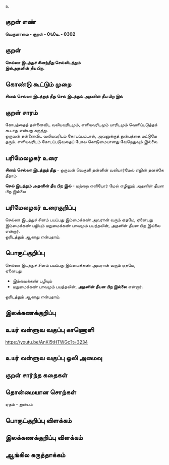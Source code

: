 உ

## குறள் எண் 

**வெகுளாமை - குறள் - 0௩0உ - 0302**  

## குறள் 

**செல்லா இடத்துச் சினந்தீது செல்லிடத்தும்  
இல்அதனின் தீய பிற.**

## கொண்டு கூட்டும் முறை

**சினம் செல்லா இடத்துத் தீது செல் இடத்தும் அதனின் தீய பிற இல்**

## குறள் சாரம் 

கோபத்தைத் தன்னைவிட வலியவரிடமும், எளியவரிடமும் யாரிடமும் வெளிப்படுத்தக் கூடாது என்பது கருத்து.  
ஒருவன் தன்னைவிட வலியவரிடம் கோபப்பட்டால், அவனுக்குத் துன்பத்தை மட்டுமே தரும். எளியவரிடம் கோபப்படுவதைப் போல கொடுமையானது வேறெதுவும் இல்லை.  

## பரிமேலழகர் உரை

**சினம் செல்லா இடத்துத் தீது** - ஒருவன் வெகுளி தன்னின் வலியார்மேல் எழின் தனக்கே தீதாம்  

**செல் இடத்தும் அதனின் தீய பிற இல்** - மற்றை எளியோர் மேல் எழினும் அதனின் தீயன பிற இல்லை   
  

## பரிமேலழகர் உரைகுறிப்பு   

செல்லா இடத்துச் சினம் பயப்பது இம்மைக்கண் அவரான் வரும் ஏதமே, ஏனையது இம்மைக்கண் பழியும் மறுமைக்கண் பாவமும் பயத்தலின், அதனின் தீயன பிற இல்லை என்றார்.  
ஓரிடத்தும் ஆகாது என்பதாம்.  

## பொருட்குறிப்பு 

செல்லா இடத்துச் சினம் பயப்பது இம்மைக்கண் அவரான் வரும் ஏதமே,   
ஏனையது   
* இம்மைக்கண் பழியும்   
* மறுமைக்கண் பாவமும் பயத்தலின், **அதனின் தீயன பிற இல்லை** என்றார்.  

ஓரிடத்தும் ஆகாது என்பதாம்.    

## இலக்கணக்குறிப்பு  


## உயர் வள்ளுவ வகுப்பு காணொளி

https://youtu.be/AnKI5tHTWGc?t=3234

## உயர் வள்ளுவ வகுப்பு ஒலி அமைவு 

 
## குறள் சார்ந்த கதைகள் 


## தொன்மையான சொற்கள்  

ஏதம் - துன்பம் 

## பொருட்குறிப்பு விளக்கம்


## இலக்கணக்குறிப்பு விளக்கம்


## ஆங்கில கருத்தாக்கம் 


